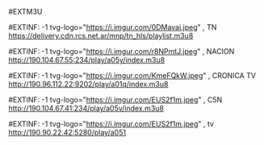 #EXTM3U




#EXTINF: -1 tvg-logo="https://i.imgur.com/0DMavai.jpeg" , TN 
https://delivery.cdn.rcs.net.ar/mnp/tn_hls/playlist.m3u8

#EXTINF: -1 tvg-logo="https://i.imgur.com/r8NPmtJ.jpeg" , NACION 
http://190.104.67.55:234/play/a05y/index.m3u8

#EXTINF: -1 tvg-logo="https://i.imgur.com/KmeFQkW.jpeg" , CRONICA TV
http://190.96.112.22:9202/play/a01q/index.m3u8

#EXTINF: -1 tvg-logo="https://i.imgur.com/EUS2f1m.jpeg" , C5N
http://190.104.67.41:234/play/a05v/index.m3u8

#EXTINF: -1 tvg-logo="https://i.imgur.com/EUS2f1m.jpeg" , tv
http://190.90.22.42:5280/play/a051
